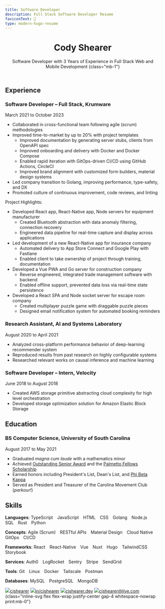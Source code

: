 ```yaml
---
title: Software Developer
description: Full Stack Software Developer Resume
faviconText: 💼
type: modern-hugo-resume
---
```

<style>
:root {
  --page-width: 8.5in;
  --page-height: 11in;
  --page-margin: 0.4in;
  --page-count: 2;
  /* ^ places <footer> on the bottom of this page */
}
</style>

<body class="mt-4">
<header class="mb-3 text-center md:text-left print:text-left">

# Cody Shearer

Software Developer with 3 Years of Experience in Full Stack Web and Mobile Development
{class="mb-1"}

</header>

<main>

## Experience

### Software Developer – Full Stack, Krumware

March 2021 to October 2023

- Collaborated in cross-functional team following agile (scrum) methodologies
- Improved time-to-market by up to 20% with project templates
  - Improved documentation by generating server stubs, clients from OpenAPI spec
  - Improved onboarding and delivery with Docker and Docker Compose
  - Enabled rapid iteration with GitOps-driven CI/CD using GitHub Actions, CircleCI
  - Improved brand alignment with customized form builders, material design systems
- Led company transition to Golang, improving performance, type-safety, and DX
- Promoted culture of continuous improvement, code reviews, and linting

Project Highlights:

- Developed React app, React-Native app, Node servers for equipment manufacturer
  - Created Bluetooth abstraction with data anomaly filtering, connection recovery
  - Engineered data pipeline for real-time capture and display across applications
- Led development of a new React-Native app for insurance company
  - Automated delivery to App Store Connect and Google Play with Fastlane
  - Enabled client to take ownership of project through training, documentation
- Developed a Vue PWA and Go server for construction company
  - Reverse engineered, integrated trade management software with backend
  - Enabled offline support, prevented data loss via real-time state persistence
- Developed a React SPA and Node socket server for escape room company
  - Created multiplayer puzzle game with draggable puzzle pieces
  - Designed email notification system for automated booking reminders

### Research Assistant, AI and Systems Laboratory

August 2020 to April 2021

- Analyzed cross-platform performance behavior of deep-learning recommender system
- Reproduced results from past research on highly configurable systems
- Researched relevant works on causal inference and machine learning

### Software Developer – Intern, Velocity

June 2018 to August 2018

- Created AWS storage primitive abstracting cloud complexity for high level orchestration
- Developed storage optimization solution for Amazon Elastic Block Storage

## Education

### BS Computer Science, University of South Carolina

August 2017 to May 2021

- Graduated _magna cum laude_ with a mathematics minor
- Achieved [Outstanding Senior Award](https://sc.edu/about/offices_and_divisions/leadership_and_service_center/awards_and_recognition/senior-awards/index.php) and the [Palmetto Fellows Scholarship](https://sc.edu/about/offices_and_divisions/financial_aid/scholarships/scholarships_for_sc_residents/palmetto_fellows/index.php)
- Earned honors including President's List, Dean's List, and [Phi Beta Kappa](https://www.pbk.org/About)
- Served as President and Treasurer of the Carolina Movement Club (_parkour!_)

## Skills

**Languages**: TypeScript JavaScript HTML CSS Golang Node.js SQL Rust Python

**Concepts**: Agile (Scrum) RESTful APIs Material Design Cloud Native GitOps CI/CD

**Frameworks**: React React-Native Vue Nuxt Hugo TailwindCSS Storybook

**Services**: Auth0 LogRocket Sentry Stripe SendGrid

**Tools**: Git Linux Docker Tailscale Postman

**Databases**: MySQL PostgreSQL MongoDB

</main>

<footer>

[![](svgs/brands/github.svg)cjshearer](https://github.com/cjshearer "My GithHub")
[![](svgs/brands/linkedin.svg)in/cjshearer](https://linkedin.com/in/cjshearer "My LinkedIn")
[![](svgs/solid/house.svg)cjshearer.dev](https://cjshearer.dev "My Website")
[![](svgs/solid/envelope.svg)cjshearer@live.com](mailto:cjshearer@live.com "My Email")
{class="inline-svg flex flex-wrap justify-center gap-4 whitespace-nowrap print:mb-0"}

</footer>
</body>